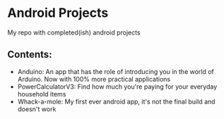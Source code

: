 # Android Projects
My repo with completed(ish) android projects

## Contents:
* Anduino: An app that has the role of introducing you in the world of Arduino. Now with 100% more practical applications
* PowerCalculatorV3: Find how much you're paying for your everyday household items
* Whack-a-mole: My first ever android app, it's not the final build and doesn't work
